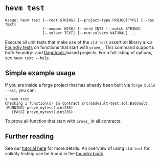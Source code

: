 # `hevm test`

```plain
Usage: hevm test [--root STRING] [--project-type PROJECTTYPE] [--rpc TEXT]
                 [--number W256] [--verb INT] [--match STRING]
                 [--solver TEXT] [--num-solvers NATURAL] ...

```

Execute all unit tests that make use of the `std-test` assertion library
a.k.a [Foundry tests](https://book.getfoundry.sh/forge/forge-std) on functions that
start with `prove_`. This command supports both Foundry- and
[Dapptools-](https://dapp.tools/)based projects. For a full listing of options,
see `hevm test --help`.

## Simple example usage

If you are inside a forge project that has already been built via `forge build
--ast`, you can:

```shell
$ hevm test
Checking 1 function(s) in contract src/badvault-test.sol:BadVault
[RUNNING] prove_mytest(uint256)
   [PASS] prove_mytest(uint256)
```

To prove all function that start with `prove_` in all contracts.

## Further reading

See our
[tutorial here](std-test-tutorial.html) for more details. An overview of using
`std-test` for solidity testing can be found in the [foundry
book](https://book.getfoundry.sh/forge/tests).
